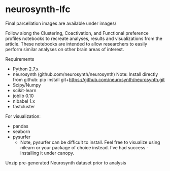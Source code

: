 # neurosynth-lfc
Final parcellation images are available under images/

Follow along the Clustering, Coactivation, and Functional preference profiles notebooks to recreate analyses, results and visualizations from the article. These notebooks are intended to allow researchers to easily perform similar analyses on other brain areas of interest.

Requirements

- Python 2.7.x
- neurosynth (github.com/neurosynth/neurosynth)
 Note: Install directly from github: pip install git+https://github.com/neurosynth/neurosynth.git
- Scipy/Numpy
- scikit-learn
- joblib 0.10
- nibabel 1.x
- fastcluster

For visualization:


- pandas
- seaborn
- pysurfer
  - Note, pysurfer can be difficult to install. Feel free to visualize using nilearn or your package of choice instead. I've had success - installing it under canopy.

Unzip pre-generated Neurosynth dataset prior to analysis
